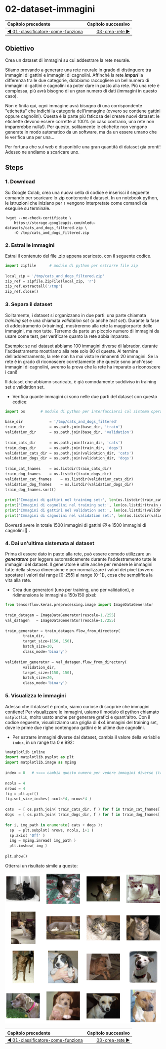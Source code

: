 # 02-dataset-immagini

| Capitolo precedente                                                                                                                                          | Capitolo successivo                                                                           |
| :--------------------------------------------------------------------------------------------------------------------------------------------------------------- | ---------------------------------------------------------------------------------------------------: |
| [◀︎ 01-classificatore-come-funziona](../01-classificatore-come-funziona)  | [03-crea-rete ▶︎](../03-crea-rete) |

## Obiettivo

Crea un dataset di immagini su cui addestrare la rete neurale.

Stiamo provando a generare una rete neurale in grado di distinguere tra immagini di gattini e immagini di cagnolini. Affinché la rete ***impari*** la differenza tra le due categorie, dobbiamo raccogliere un bel numero di immagini di gattini e cagnolini da poter dare in pasto alla rete. Più una rete è complessa, più avrà bisogno di un gran numero di dati (immagini in questo caso).

Non è finita qui, ogni immagine avrà bisogno di una corrispondente "etichetta" che indichi la categoria dell'immagine (ovvero se contiene gattini oppure cagnolini). Questa è la parte più faticosa del creare nuovi dataset: le etichette devono essere corrette al 100% (in caso contrario, una rete non imparerebbe nulla!). Per questo, solitamente le etichette non vengono generate in modo automatico da un software, ma da un essere umano che le verifica una per una...

Per fortuna che sul web è disponibile una gran quantità di dataset già pronti! Adesso ne andiamo a scaricare uno.

## Steps

### 1. Download

Su Google Colab, crea una nuova cella di codice e inserisci il seguente comando per scaricare lo zip contenente il dataset. In un notebook python, le istruzioni che iniziano per `!` vengono interpretate come comandi da eseguire su terminale.

```
!wget --no-check-certificate \
    https://storage.googleapis.com/mledu-datasets/cats_and_dogs_filtered.zip \
    -O /tmp/cats_and_dogs_filtered.zip
```

### 2. Estrai le immagini

Estrai il contenuto del file .zip appena scaricato, con il seguente codice.

```py
import zipfile		# modulo di python per estrarre file zip

local_zip = '/tmp/cats_and_dogs_filtered.zip'
zip_ref = zipfile.ZipFile(local_zip, 'r')
zip_ref.extractall('/tmp')
zip_ref.close()
```

### 3. Separa il dataset

Solitamente, i dataset si organizzano in due parti: una parte chiamata *training set* e una chiamata *validation set* (o anche *test set*).
Durante la fase di addestramento (=training), mostreremo alla rete la maggiorparte delle immagini, ma non tutte. Terremo da parte un piccolo numero di immagini da usare come test, per verificare quanto la rete abbia imparato.

Esempio: se nel dataset abbiamo 100 immagini diverse di labrador, durante l'addestramento mostriamo alla rete solo 80 di queste. Al termine dell'addestramento, la rete non ha mai visto le rimanenti 20 immagini. Se la rete è in grado di riconoscere correttamente che queste sono anch'esse immagini di cagnolini, avremo la prova che la rete ha imparato a riconoscere i cani!

Il dataset che abbiamo scaricato, è già comodamente suddiviso in training set e validation set.

- Verifica quante immagini ci sono nelle due parti del dataset con questo codice:

```py
import os       # modulo di python per interfacciarsi col sistema operativo

base_dir            = '/tmp/cats_and_dogs_filtered'
train_dir           = os.path.join(base_dir, 'train')
validation_dir      = os.path.join(base_dir, 'validation')

train_cats_dir      = os.path.join(train_dir, 'cats')
train_dogs_dir      = os.path.join(train_dir, 'dogs')
validation_cats_dir = os.path.join(validation_dir, 'cats')
validation_dogs_dir = os.path.join(validation_dir, 'dogs')

train_cat_fnames    = os.listdir(train_cats_dir)
train_dog_fnames    = os.listdir(train_dogs_dir)
validation_cat_fnames    = os.listdir(validation_cats_dir)
validation_dog_fnames    = os.listdir(validation_dogs_dir)
train_dog_fnames.sort()

print('Immagini di gattini nel training set:', len(os.listdir(train_cats_dir)))
print('Immagini di cagnolini nel training set:', len(os.listdir(train_dogs_dir)))
print('Immagini di gattini nel validation set:', len(os.listdir(validation_cats_dir)))
print('Immagini di cagnolini nel validation set:', len(os.listdir(validation_dogs_dir)))
```

Dovresti avere in totale 1500 immagini di gattini 🐱 e 1500 immagini di cagnolini 🐶 .

### 4. Dai un'ultima sistemata al dataset

Prima di essere dato in pasto alla rete, può essere comodo utilizzare un ***generatore*** per leggere automaticamente durante l'addestramento tutte le immagini del dataset. Il generatore è utile anche per rendere le immagini tutte della stessa dimensione e per normalizzare i valori dei pixel (ovvero spostare i valori dal range [0-255] al range [0-1]), cosa che semplifica la vita alla rete.

- Crea due generatori (uno per training, uno per validation), e ridimensiona le immagini a 150x150 pixel:

```py
from tensorflow.keras.preprocessing.image import ImageDataGenerator

train_datagen = ImageDataGenerator(rescale=1./255)
val_datagen   = ImageDataGenerator(rescale=1./255)

train_generator = train_datagen.flow_from_directory(
        train_dir,
        target_size=(150, 150),
        batch_size=20,
        class_mode='binary')

validation_generator = val_datagen.flow_from_directory(
        validation_dir,
        target_size=(150, 150),
        batch_size=20,
        class_mode='binary')
```

### 5. Visualizza le immagini

Adesso che il dataset è pronto, siamo curiose di scoprire che immagini contiene! Per visualizzare le immagini, usiamo il modulo di python chiamato `matplotlib`, molto usato anche per generare grafici e quant'altro. Con il codice seguente, visualizziamo una griglia di 4x4 immagini del training set, dove le prime due righe contengono gattini e le ultime due cagnolini.

- Per estrarre immagini diverse dal dataset, cambia il valore della variabile `index`, in un range tra 0 e 992:

```py
%matplotlib inline
import matplotlib.pyplot as plt
import matplotlib.image as mpimg

index = 0   # <=== cambia questo numero per vedere immagini diverse (tra 0 e 992)

ncols = 4
nrows = 4
fig = plt.gcf()
fig.set_size_inches( ncols*4, nrows*4 )

cats  = [ os.path.join( train_cats_dir, f ) for f in train_cat_fnames[ index : index+8 ] ]
dogs  = [ os.path.join( train_dogs_dir, f ) for f in train_dog_fnames[ index : index+8 ] ]

for i, img_path in enumerate( cats + dogs ):
  sp  = plt.subplot( nrows, ncols, i+1 )
  sp.axis( 'Off' )
  img = mpimg.imread( img_path )
  plt.imshow( img )

plt.show()
```

Otterrai un risultato simile a questo:

<kbd>![grid](../assets/02-grid.png)</kbd>

| Capitolo precedente                                                                                                                                          | Capitolo successivo                                                                           |
| :--------------------------------------------------------------------------------------------------------------------------------------------------------------- | ---------------------------------------------------------------------------------------------------: |
| [◀︎ 01-classificatore-come-funziona](../01-classificatore-come-funziona)  | [03-crea-rete ▶︎](../03-crea-rete) |
